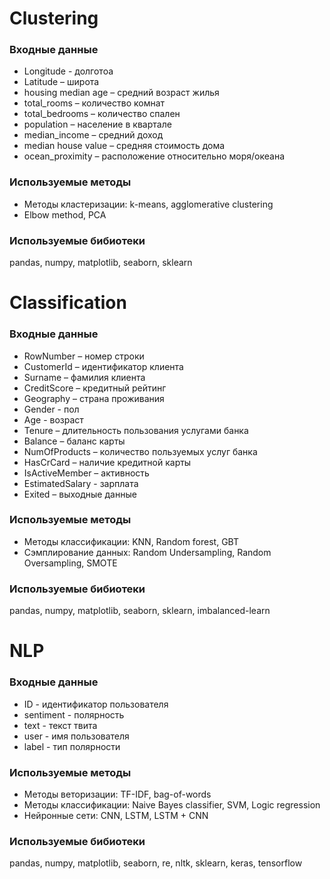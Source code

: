 # Clustering
### Входные данные
- Longitude - долготоа
- Latitude – широта 
- housing median age – средний возраст жилья
- total_rooms – количество комнат
- total_bedrooms – количество спален 
- population – население в квартале 
- median_income – средний доход
- median house value – средняя стоимость дома
- ocean_proximity – расположение относительно моря/океана 

### Используемые методы
- Методы кластеризации: k-means, agglomerative clustering
- Elbow method, PCA

### Используемые бибиотеки
pandas, numpy, matplotlib, seaborn, sklearn

# Classification
### Входные данные
- RowNumber – номер строки
- CustomerId – идентификатор клиента
- Surname – фамилия клиента 
- CreditScore – кредитный рейтинг 
- Geography – страна проживания
- Gender - пол
- Age - возраст
- Tenure – длительность пользования услугами банка
- Balance – баланс карты 
- NumOfProducts – количество пользуемых услуг банка
- HasCrCard – наличие кредитной карты
- IsActiveMember – активность 
- EstimatedSalary - зарплата
- Exited – выходные данные
### Используемые методы
- Методы классификации: KNN, Random forest, GBT
- Сэмплирование данных: Random Undersampling, Random Oversampling, SMOTE
### Используемые бибиотеки
pandas, numpy, matplotlib, seaborn, sklearn, imbalanced-learn
# NLP
### Входные данные
- ID - идентификатор пользователя 
- sentiment - полярность
- text - текст твита
- user - имя пользователя 
- label - тип полярности
### Используемые методы
- Методы веторизации: TF-IDF, bag-of-words
- Методы классификации: Naive Bayes classifier, SVM, Logic regression
- Нейронные сети: CNN,  LSTM,  LSTM + CNN

### Используемые бибиотеки
pandas, numpy, matplotlib, seaborn, re, nltk,  sklearn, keras, tensorflow

